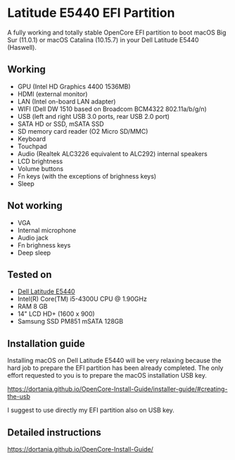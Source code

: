 # Latitude E5440 EFI Partition

A fully working and totally stable OpenCore EFI partition to boot macOS Big Sur (11.0.1) or macOS Catalina (10.15.7) in your Dell Latitude E5440 (Haswell).

## Working
  - GPU (Intel HD Graphics 4400 1536MB)
  - HDMI (external monitor)
  - LAN (Intel on-board LAN adapter)
  - WIFI (Dell DW 1510 based on Broadcom BCM4322 802.11a/b/g/n)
  - USB (left and right USB 3.0 ports, rear USB 2.0 port)
  - SATA HD or SSD, mSATA SSD
  - SD memory card reader (O2 Micro SD/MMC)
  - Keyboard
  - Touchpad
  - Audio (Realtek ALC3226 equivalent to ALC292) internal speakers
  - LCD brightness 
  - Volume buttons
  - Fn keys (with the exceptions of brighness keys)
  - Sleep
  
## Not working
  - VGA
  - Internal microphone
  - Audio jack
  - Fn brighness keys
  - Deep sleep
  
## Tested on
  - [Dell Latitude E5440](https://www.dell.com/support/manuals/en-us/latitude-e5440-laptop/delllatitudee5440_om-v2/specifications?guid=guid-fa08d88f-67d7-4277-a7b9-d872f106a82b&lang=en-us)
  - Intel(R) Core(TM) i5-4300U CPU @ 1.90GHz
  - RAM 8 GB
  - 14" LCD HD+ (1600 x 900)
  - Samsung SSD PM851 mSATA 128GB

## Installation guide

Installing macOS on Dell Latitude E5440 will be very relaxing because the hard job to prepare the EFI partition has been already completed.
The only effort requested to you is to prepare the macOS installation USB key.

https://dortania.github.io/OpenCore-Install-Guide/installer-guide/#creating-the-usb

I suggest to use directly my EFI partition also on USB key.

## Detailed instructions

https://dortania.github.io/OpenCore-Install-Guide/

